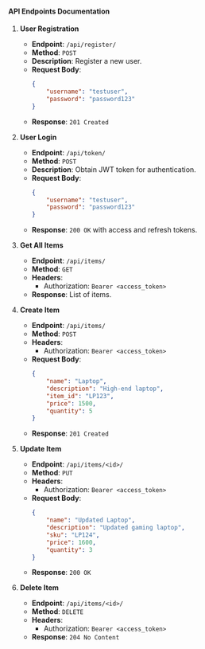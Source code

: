#### **API Endpoints Documentation**

1. **User Registration**
   - **Endpoint**: `/api/register/`
   - **Method**: `POST`
   - **Description**: Register a new user.
   - **Request Body**:
     ```json
     {
         "username": "testuser",
         "password": "password123"
     }
     ```
   - **Response**: `201 Created`

2. **User Login**
   - **Endpoint**: `/api/token/`
   - **Method**: `POST`
   - **Description**: Obtain JWT token for authentication.
   - **Request Body**:
     ```json
     {
         "username": "testuser",
         "password": "password123"
     }
     ```
   - **Response**: `200 OK` with access and refresh tokens.

3. **Get All Items**
   - **Endpoint**: `/api/items/`
   - **Method**: `GET`
   - **Headers**: 
     - Authorization: `Bearer <access_token>`
   - **Response**: List of items.

4. **Create Item**
   - **Endpoint**: `/api/items/`
   - **Method**: `POST`
   - **Headers**: 
     - Authorization: `Bearer <access_token>`
   - **Request Body**:
     ```json
     {
         "name": "Laptop",
         "description": "High-end laptop",
         "item_id": "LP123",
         "price": 1500,
         "quantity": 5
     }
     ```
   - **Response**: `201 Created`

5. **Update Item**
   - **Endpoint**: `/api/items/<id>/`
   - **Method**: `PUT`
   - **Headers**: 
     - Authorization: `Bearer <access_token>`
   - **Request Body**:
     ```json
     {
         "name": "Updated Laptop",
         "description": "Updated gaming laptop",
         "sku": "LP124",
         "price": 1600,
         "quantity": 3
     }
     ```
   - **Response**: `200 OK`

6. **Delete Item**
   - **Endpoint**: `/api/items/<id>/`
   - **Method**: `DELETE`
   - **Headers**: 
     - Authorization: `Bearer <access_token>`
   - **Response**: `204 No Content`